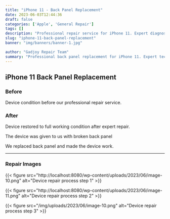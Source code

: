 ```yaml
---
title: "iPhone 11 - Back Panel Replacement"
date: 2023-06-03T12:44:36
draft: false
categories: ['Apple', 'General Repair']
tags: []
description: "Professional repair service for iPhone 11. Expert diagnosis and quality repairs in Bangalore."
slug: "iphone-11-back-panel-replacement"
banner: "img/banners/banner-1.jpg"

author: "Gadjoy Repair Team"
summary: "Professional back panel replacement for iPhone 11. Expert technicians, quality parts, warranty included."
---
```


## iPhone 11 Back Panel Replacement

### Before

Device condition before our professional repair service.

### After

Device restored to full working condition after expert repair.

The device was given to us with broken back panel

We replaced back panel and made the device work.

---

### Repair Images

{{< figure src="http://localhost:8080/wp-content/uploads/2023/06/image-10.png" alt="Device repair process step 1" >}}

{{< figure src="http://localhost:8080/wp-content/uploads/2023/06/image-11.png" alt="Device repair process step 2" >}}

{{< figure src="/img/uploads/2023/06/image-10.png" alt="Device repair process step 3" >}}


